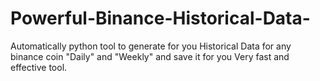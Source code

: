 # Powerful-Binance-Historical-Data-
Automatically python tool to generate for you Historical Data for any binance coin "Daily" and "Weekly" and save it for you Very fast and effective tool.
